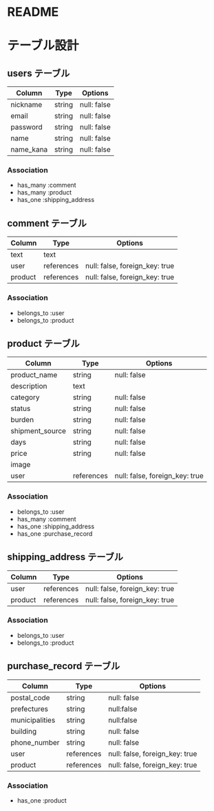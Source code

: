 # README

# テーブル設計

## users テーブル

| Column       | Type   | Options     |
| --------     | ------ | ----------- |
| nickname     | string | null: false |
| email        | string | null: false |
| password     | string | null: false |
| name         | string | null: false |
| name_kana    | string | null: false |


### Association

- has_many :comment
- has_many :product
- has_one :shipping_address

## comment テーブル

| Column    | Type       | Options                        |
| ------    | ------     | ------------------------------ |
| text      | text       |                                |
| user      | references | null: false, foreign_key: true |
| product   | references | null: false, foreign_key: true |


### Association

- belongs_to :user
- belongs_to :product


## product テーブル

| Column                | Type       | Options                        |
| --------------------- | ---------- | ------------------------------ |
| product_name          | string     | null: false                    |
| description           | text       |                                |
| category              | string     | null: false                    |
| status                | string     | null: false                    |
| burden                | string     | null: false                    |
| shipment_source       | string     | null: false                    |
| days                  | string     | null: false                    |
| price                 | string     | null: false                    |
| image                 |            |                                |
| user                  | references | null: false, foreign_key: true |


### Association

- belongs_to :user
- has_many :comment
- has_one :shipping_address
- has_one :purchase_record


## shipping_address テーブル

| Column    | Type       | Options                        |
| -------   | ---------- | ------------------------------ |
| user      | references | null: false, foreign_key: true |
| product   | references | null: false, foreign_key: true |

### Association

- belongs_to :user
- belongs_to :product


## purchase_record テーブル

| Column                | Type       | Options                        |
| --------------------- | ---------- | ------------------------------ |
| postal_code           | string     | null: false                    |
| prefectures           | string     | null:false                     | 
| municipalities        | string     | null:false                     |
| building              | string     | null: false                    |
| phone_number          | string     | null: false                    |
| user                  | references | null: false, foreign_key: true |
| product               | references | null: false, foreign_key: true |

### Association
- has_one :product


